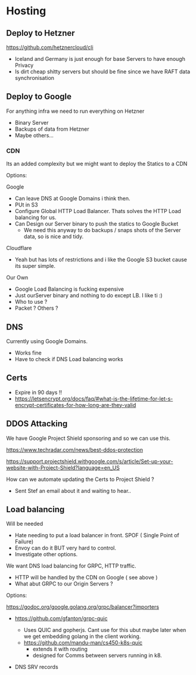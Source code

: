 # Hosting

## Deploy to Hetzner

https://github.com/hetznercloud/cli

- Iceland and Germany is just enough for base Servers to have enough Privacy
- Is dirt cheap shitty servers but should be fine since we have RAFT data synchronisation

## Deploy to Google

For anything infra we need to run everything on Hetzner

- Binary Server
- Backups of data from Hetzner
- Maybe others...

### CDN

Its an added complexity but we might want to deploy the Statics to a CDN 

Options:

Google
- Can leave DNS at Google Domains i think then.
- PUt in S3
- Configure Global HTTP Load Balancer. Thats solves the HTTP Load balancing for us.
- Can Design our Server binary to push the statics to Google Bucket
	- We need this anyway to do backups / snaps shots of the Server data, so is nice and tidy.

Cloudflare
- Yeah but has lots of restrictions and i like the Google S3 bucket cause its super simple.

Our Own
- Google Load Balancing is fucking expensive
- Just ourServer binary and nothing to do except LB. I like ti :)
- Who to use ?
- Packet ? Others ? 


## DNS

Currently using Google Domains.
- Works fine
- Have to check if DNS Load balancing works

## Certs

- Expire in 90 days !!
- https://letsencrypt.org/docs/faq/#what-is-the-lifetime-for-let-s-encrypt-certificates-for-how-long-are-they-valid

## DDOS Attacking

We have Google Project Shield sponsoring and so we can use this.

https://www.techradar.com/news/best-ddos-protection

https://support.projectshield.withgoogle.com/s/article/Set-up-your-website-with-Project-Shield?language=en_US

How can we automate updating the Certs to Project Shield ?
- Sent Stef an email about it and waiting to hear..


## Load balancing

Will be needed 
- Hate needing to put a load balancer in front. SPOF ( Single Point of Failure)
- Envoy can do it BUT very hard to control.
- Investigate other options.

We want DNS load balancing for GRPC, HTTP traffic.
- HTTP will be handled by the CDN on Google ( see above )
- What abut GRPC to our Origin Servers ?

Options:

https://godoc.org/google.golang.org/grpc/balancer?importers

- https://github.com/gfanton/grpc-quic
	- Uses QUIC and gopherjs. Cant use for this ubut maybe later when we get embedding golang in the client working.
	- https://github.com/mandu-man/cs450-k8s-quic
		- extends it with routing
		- designed for Comms between servers running in k8.

- DNS SRV records

	


